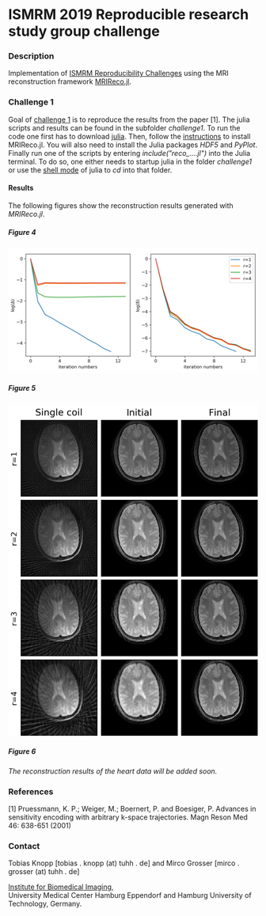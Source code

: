 # ISMRM 2019 Reproducible research study group challenge

### Description

Implementation of [ISMRM Reproducibility Challenges](https://ismrm.github.io/rrsg/) using the MRI reconstruction framework [MRIReco.jl](https://travis-ci.org/github/MagneticResonanceImaging/MRIReco.jl). 

### Challenge 1

Goal of [challenge 1](https://blog.ismrm.org/2019/04/02/ismrm-reproducible-research-study-group-2019-reproduce-a-seminal-paper-initiative/) is to reproduce the results from the paper [1]. The julia scripts and results can be found in the subfolder *challenge1*. To run the code one first has to download [julia](https://julialang.org/downloads/). Then, follow the [instructions](https://magneticresonanceimaging.github.io/MRIReco.jl/latest/#Installation-1) to install MRIReco.jl. You will also need to install the Julia packages *HDF5* and *PyPlot*. Finally run one of the scripts by entering *include("reco_....jl")* into the Julia terminal. To do so, one either needs to startup julia in the folder *challenge1* or use the [shell mode](https://docs.julialang.org/en/v1/stdlib/REPL/#man-shell-mode-1) of julia to *cd* into that folder. 

#### Results
The following figures show the reconstruction results generated with *MRIReco.jl*.

##### Figure 4

![Figure 4](challenge1/Fig4.png?raw=true "Figure 4")

##### Figure 5

![Figure 5](challenge1/Fig5.png?raw=true "Figure 5")

##### Figure 6

*The reconstruction results of the heart data will be added soon.*

### References

[1] Pruessmann, K. P.; Weiger, M.; Boernert, P. and Boesiger, P. Advances in sensitivity encoding with arbitrary k-space trajectories. Magn Reson Med 46: 638-651 (2001)

### Contact

Tobias Knopp [tobias . knopp (at) tuhh . de] and Mirco Grosser [mirco . grosser (at) tuhh . de]

[Institute for Biomedical Imaging](tuhh.de/ibi),   
University Medical Center Hamburg Eppendorf and Hamburg University of Technology, Germany.


